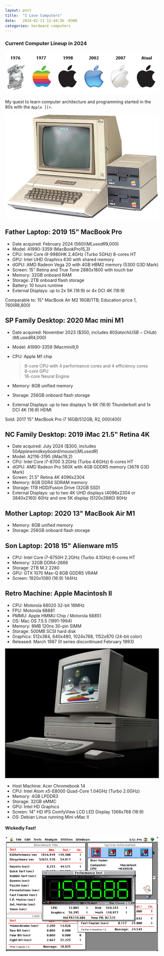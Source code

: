 ```yaml
---
layout: post
title:  "I Love Computers"
date:   2024-02-11 12:44:36 -0300
categories: hardware computers
---
```

### Current Computer Lineup in 2024

![Apple logos](/assets/img/apple_logos.png "Apple logos")

My quest to learn computer architecture and programming started in the 80s with the `Apple ][+`.

![Apple 2 Plus](/assets/img/apple2plus.jpeg "Apple 2 Plus")

## Father Laptop: 2019 15" MacBook Pro 

- Date acquired: February 2024 ($560) (ML used R$9,000)
- Model: A1990-3359 (MacBookPro15,3)
- CPU: Intel Core i9-9980HK 2.4GHz (Turbo 5GHz) 8-cores HT
- GPU: Intel UHD Graphics 630 with shared memory
- dGPU: AMD Radeon Vega 20 with 4GB HBM2 memory (5300 G3D Mark)
- Screen: 15" Retina and True Tone 2880x1800 with touch bar
- Memory: 32GB onboard RAM
- Storage: 2TB onboard flash storage
- Battery: 10 hours runtime
- External Displays: up to 2x 5K (16:9) or 4x DCI 4K (16:9)

Comparable to: 15" MacBook Air M2 16GB/1TB; Education price $1,760 (R$8,800)

## SP Family Desktop: 2020 Mac mini M1 

- Date acquired: November 2023 ($350, includes $80 Satechi USB-C Hub) (ML used R$4,000)
- Model: A1990-3359 (Macmini9,1)
- CPU: Apple M1 chip  

  > 8-core CPU with 4 performance cores and 4 efficiency cores  
  > 8-core GPU  
  > 16-core Neural Engine

- Memory: 8GB unified memory
- Storage: 256GB onboard flash storage
- External Displays: up to two displays 1x 6K (16:9) Thunderbolt and 1x DCI 4K (16:9) HDMI

Sold: 2017 15" MacBook Pro i7 16GB/512GB; R$2,000 ($400)

## NC Family Desktop: 2019 iMac 21.5" Retina 4K

- Date acquired: July 2024 ($300, includes $50 Apple wired keyboard/mouse) (ML used R$)
- Model: A2116-3195 (iMac19,2)
- CPU: Intel Core i7-8700 3.2GHz (Turbo 4.6GHz) 6-cores HT
- dGPU: AMD Radeon Pro 560X with 4GB GDDR5 memory (3678 G3D Mark)
- Screen: 21.5" Retina 4K 4096x2304
- Memory: 8GB DDR4 SDRAM memory
- Storage: 1TB HDD/Fusion Drive (32GB SSD)
- External Displays: up to two 4K UHD displays (4096x2304 or 3840x2160) 60Hz and one 5K display (5120x2880) 60Hz

## Mother Laptop: 2020 13" MacBook Air M1

- Memory: 8GB unified memory
- Storage: 256GB onboard flash storage

## Son Laptop: 2018 15" Alienware m15

- CPU: Intel Core i7-8750H 2.2GHz (Turbo 4.1GHz) 6-cores HT
- Memory: 32GB DDR4-2666
- Storage: 2TB M.2 2280
- GPU: GTX 1070 Max-Q 8GB GDDR5 VRAM
- Screen: 1920x1080 (16:9) 144Hz

## Retro Machine: Apple Macintosh II

- CPU: Motorola 68020 32-bit 16MHz
- FPU: Motorola 68881
- PMMU: Apple HMMU Chip / Motorola 68851
- OS: Mac OS 7.5.5 (1991-1994)
- Memory: 8MB 120ns 30-pin SIMM
- Storage: 500MB SCSI hard disk
- Graphics: 512x384, 640x480, 1024x768, 1152x870 (24-bit color)
- Released: March 1987 (II series discontinued February 1993)

![Macintosh 2](/assets/img/macintosh_ii.jpeg "Macintosh 2")

- Host Machine: Acer Chromebook 14
- CPU: Intel Atom x5-E8000 Quad-Core 1.04GHz (Turbo 2.0GHz)
- Memory: 4GB LPDDR3
- Storage: 32GB eMMC
- GPU: Intel HD Graphics
- Screen: 14" HD IPS ComfyView LCD LED Display 1366x768 (16:9)
- OS: Debian Linux running Mini vMac II

#### Wickedly Fast!

![Speedometer 3](/assets/img/speedometer3.png "Speedometer 3")
